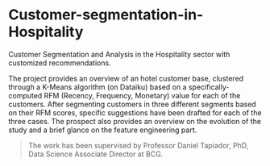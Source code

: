 # Customer-segmentation-in-Hospitality

Customer Segmentation and Analysis in the Hospitality sector with customized recommendations.

The project provides an overview of an hotel customer base, clustered through a K-Means algorithm (on Dataiku) based on a specifically-computed RFM (Recency, Frequency, Monetary) value for each of the customers. After segmenting customers in three different segments based on their RFM scores, specific suggestions have been drafted for each of the three cases. The prospect also provides an overview on the evolution of the study and a brief glance on the feature engineering part.

> The work has been supervised by Professor Daniel Tapiador, PhD, Data Science Associate Director at BCG.
